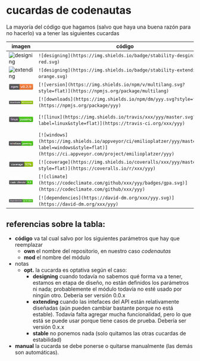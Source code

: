 # cucardas de codenautas

La mayoría del código que hagamos (salvo que haya una buena razón para no hacerlo) va a tener las siguientes cucardas

imagen | **código** | **notas**
-------|------------|-----------
![designing](https://img.shields.io/badge/stability-desgining-red.svg) | `![designing](https://img.shields.io/badge/stability-desgining-red.svg)` | opt. manual
![extending](https://img.shields.io/badge/stability-extending-orange.svg) | `![designing](https://img.shields.io/badge/stability-extending-orange.svg)` | opt. manual
![npm-version](https://github.com/codenautas/codenautas/blob/master/img/npm-version.png) | `[![version](https://img.shields.io/npm/v/multilang.svg?style=flat)](https://npmjs.org/package/multilang)`  |
![downloads](https://github.com/codenautas/codenautas/blob/master/img/downloads.png) | `[![downloads](https://img.shields.io/npm/dm/yyy.svg?style=flat)](https://npmjs.org/package/yyy)`|
![medalla-linux](https://github.com/codenautas/codenautas/blob/master/img/medalla-ejemplo-linux.png)       | `[![linux](https://img.shields.io/travis/xxx/yyy/master.svg?label=linux&style=flat)](https://travis-ci.org/xxx/yyy)`  | la cambiaría por Build
![windows](https://github.com/codenautas/codenautas/blob/master/img/windows.png)   |   `[![windows](https://img.shields.io/appveyor/ci/emilioplatzer/yyy/master.svg?label=windows&style=flat)](https://ci.appveyor.com/project/emilioplatzer/yyy)`  |
![coverage](https://github.com/codenautas/codenautas/blob/master/img/coverage.png)   |   `[![coverage](https://img.shields.io/coveralls/xxx/yyy/master.svg?style=flat)](https://coveralls.io/r/xxx/yyy)`  |
![climate](https://github.com/codenautas/codenautas/blob/master/img/climate.png)   | `[![climate](https://codeclimate.com/github/xxx/yyy/badges/gpa.svg)](https://codeclimate.com/github/xxx/yyy)` |
![medalla-dependencias](https://github.com/codenautas/codenautas/blob/master/img/medalla-ejemplo-dependencies.png) | `[![dependencies](https://david-dm.org/xxx/yyy.svg)](https://david-dm.org/xxx/yyy)` | falta

## referencias sobre la tabla:
 * **código** va tal cual salvo por los siguientes parámetros que hay que reemplazar
   * **own** el nombre del repositorio, en nuestro caso *codenautas*
   * **mod** el nombre del módulo
 * notas
   * **opt.** la cucarda es optativa según el caso:
     * **designing** cuando todavía no sabemos qué forma va a tener, estamos en etapa de diseño, no están definidos los parámetros ni nada; probablemente el módulo todavía no esté usado por ningún otro. Debería ser versión 0.0.x
     * **extending** cuando las intefaces del API están relativamente diseñadas (aún pueden cambiar bastante porque no está estable). Todavía falta agregar mucha funcionalidad, pero lo que está se puede usar porque tiene casos de prueba. Debería ser versión 0.x.x
     * **stable** no ponemos nada (solo quitamos las otras cucardas de estabilidad) 
  * **manual** la cucarda se debe ponerse o quitarse manualmente (las demás son automáticas). 
